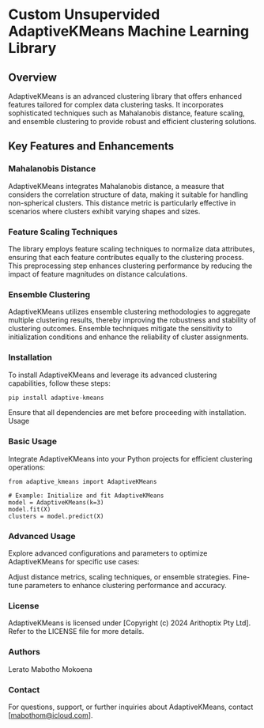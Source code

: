 # Custom Unsupervided AdaptiveKMeans Machine Learning Library

## Overview

AdaptiveKMeans is an advanced clustering library that offers enhanced features tailored for complex data clustering tasks. It incorporates sophisticated techniques such as Mahalanobis distance, feature scaling, and ensemble clustering to provide robust and efficient clustering solutions.

## Key Features and Enhancements

### Mahalanobis Distance

AdaptiveKMeans integrates Mahalanobis distance, a measure that considers the correlation structure of data, making it suitable for handling non-spherical clusters. This distance metric is particularly effective in scenarios where clusters exhibit varying shapes and sizes.

### Feature Scaling Techniques

The library employs feature scaling techniques to normalize data attributes, ensuring that each feature contributes equally to the clustering process. This preprocessing step enhances clustering performance by reducing the impact of feature magnitudes on distance calculations.

### Ensemble Clustering

AdaptiveKMeans utilizes ensemble clustering methodologies to aggregate multiple clustering results, thereby improving the robustness and stability of clustering outcomes. Ensemble techniques mitigate the sensitivity to initialization conditions and enhance the reliability of cluster assignments.

### Installation

To install AdaptiveKMeans and leverage its advanced clustering capabilities, follow these steps:

```bash
pip install adaptive-kmeans
```
Ensure that all dependencies are met before proceeding with installation.
Usage

### Basic Usage

Integrate AdaptiveKMeans into your Python projects for efficient clustering operations:

```
from adaptive_kmeans import AdaptiveKMeans

# Example: Initialize and fit AdaptiveKMeans
model = AdaptiveKMeans(k=3)
model.fit(X)
clusters = model.predict(X)
```
### Advanced Usage

Explore advanced configurations and parameters to optimize AdaptiveKMeans for specific use cases:

Adjust distance metrics, scaling techniques, or ensemble strategies.
Fine-tune parameters to enhance clustering performance and accuracy.

### License

AdaptiveKMeans is licensed under [Copyright (c) 2024 Arithoptix Pty Ltd]. Refer to the LICENSE file for more details.

### Authors

Lerato Mabotho Mokoena

### Contact

For questions, support, or further inquiries about AdaptiveKMeans, contact [mabothom@icloud.com].
